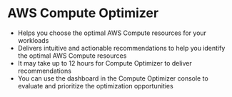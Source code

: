 # AWS Compute Optimizer

- Helps you choose the optimal AWS Compute resources for your workloads
- Delivers intuitive and actionable recommendations to help you identify the optimal AWS Compute resources
- It may take up to 12 hours for Compute Optimizer to deliver recommendations
- You can use the dashboard in the Compute Optimizer console to evaluate and prioritize the optimization opportunities